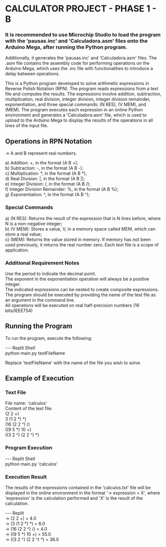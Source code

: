 # CALCULATOR PROJECT - PHASE 1 - B

### It is recommended to use Microchip Studio to load the program with the 'pausas.inc' and 'Calculadora.asm' files onto the Arduino Mega, after running the Python program.

Additionally, it generates the 'pausas.inc' and 'Calculadora.asm' files. The .asm file contains the assembly code for performing operations on the Arduino Mega, which uses the .inc file with functionalities to introduce a delay between operations.

This is a Python program developed to solve arithmetic expressions in Reverse Polish Notation (RPN). The program reads expressions from a text file and computes the results. The expressions involve addition, subtraction, multiplication, real division, integer division, integer division remainder, exponentiation, and three special commands: (N RES), (V MEM), and (MEM). The program executes each expression in an online Python environment and generates a 'Calculadora.asm' file, which is used to upload to the Arduino Mega to display the results of the operations in all lines of the input file.

## Operations in RPN Notation
  -> A and B represent real numbers.

  a) Addition: +, in the format (A B +);  <br />
  b) Subtraction: -, in the format (A B -);  <br />
  c) Multiplication: *, in the format (A B *);  <br />
  d) Real Division: |, in the format (A B |);  <br />
  e) Integer Division: /, in the format (A B /);  <br />
  f) Integer Division Remainder: %, in the format (A B %);  <br />
  g) Exponentiation: ^, in the format (A B ^); <br />

### Special Commands
  a) (N RES): Returns the result of the expression that is N lines before, where N is a non-negative integer;  <br />
  b) (V MEM): Stores a value, V, in a memory space called MEM, which can store a real value;  <br />
  c) (MEM): Returns the value stored in memory. If memory has not been used previously, it returns the real number zero. Each text file is a scope of application. <br />

### Additional Requirement Notes
  Use the period to indicate the decimal point. <br />
  The exponent in the exponentiation operation will always be a positive integer. <br />
  The indicated expressions can be nested to create composite expressions. <br />
  The program should be executed by providing the name of the test file as an argument in the command line. <br />
  All operations will be executed on real half-precision numbers (16 bits/IEEE754) <br />

## Running the Program
  To run the program, execute the following:

  --- Replit Shell <br />
    python main.py testFileName <br />

  Replace 'testFileName' with the name of the file you wish to solve.

## Example of Execution
### Text File
  File name: 'calculos' <br />
  Content of the text file:  <br />
  (2 2 +) <br />
  3 (1 2 *) *) <br />
  (16 (2 2 ^) /) <br />
  ((9 5 *) 10 +) <br />
  ((3 2 ^) (2 2 ^) *) <br />
  
### Program Execution
  --- Replit Shell <br />
  python main.py 'calculos'

### Execution Result
  The results of the expressions contained in the 'calculos.txt' file will be displayed in the online environment in the format '-> expression = X', where 'expression' is the calculation performed and 'X' is the result of the calculation.

  --- Replit <br />
  -> (2 2 +) = 4.0 <br />
  -> (3 (1 2 *) *) = 6.0 <br />
  -> (16 (2 2 ^) /) = 4.0 <br />
  -> ((9 5 *) 10 +) = 55.0 <br />
  -> ((3 2 ^) (2 2 ^) *) = 36.0 <br />
